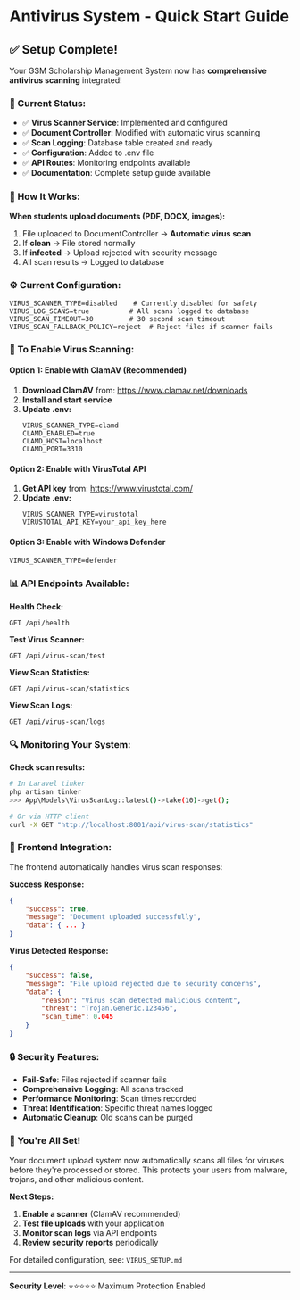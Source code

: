 # Antivirus System - Quick Start Guide

## ✅ Setup Complete!

Your GSM Scholarship Management System now has **comprehensive antivirus scanning** integrated!

### 🚀 Current Status:
- ✅ **Virus Scanner Service**: Implemented and configured
- ✅ **Document Controller**: Modified with automatic virus scanning
- ✅ **Scan Logging**: Database table created and ready
- ✅ **Configuration**: Added to .env file
- ✅ **API Routes**: Monitoring endpoints available
- ✅ **Documentation**: Complete setup guide available

### 🎯 How It Works:

**When students upload documents (PDF, DOCX, images):**
1. File uploaded to DocumentController → **Automatic virus scan**
2. If **clean** → File stored normally
3. If **infected** → Upload rejected with security message
4. All scan results → Logged to database

### ⚙️ Current Configuration:

```env
VIRUS_SCANNER_TYPE=disabled    # Currently disabled for safety
VIRUS_LOG_SCANS=true          # All scans logged to database
VIRUS_SCAN_TIMEOUT=30         # 30 second scan timeout
VIRUS_SCAN_FALLBACK_POLICY=reject  # Reject files if scanner fails
```

### 🔧 To Enable Virus Scanning:

#### Option 1: Enable with ClamAV (Recommended)
1. **Download ClamAV** from: https://www.clamav.net/downloads
2. **Install and start service**
3. **Update .env:**
   ```env
   VIRUS_SCANNER_TYPE=clamd
   CLAMD_ENABLED=true
   CLAMD_HOST=localhost
   CLAMD_PORT=3310
   ```

#### Option 2: Enable with VirusTotal API
1. **Get API key** from: https://www.virustotal.com/
2. **Update .env:**
   ```env
   VIRUS_SCANNER_TYPE=virustotal
   VIRUSTOTAL_API_KEY=your_api_key_here
   ```

#### Option 3: Enable with Windows Defender
```env
VIRUS_SCANNER_TYPE=defender
```

### 📊 API Endpoints Available:

**Health Check:**
```http
GET /api/health
```

**Test Virus Scanner:**
```http
GET /api/virus-scan/test
```

**View Scan Statistics:**
```http
GET /api/virus-scan/statistics
```

**View Scan Logs:**
```http
GET /api/virus-scan/logs
```

### 🔍 Monitoring Your System:

**Check scan results:**
```bash
# In Laravel tinker
php artisan tinker
>>> App\Models\VirusScanLog::latest()->take(10)->get();

# Or via HTTP client
curl -X GET "http://localhost:8001/api/virus-scan/statistics"
```

### 📱 Frontend Integration:

The frontend automatically handles virus scan responses:

**Success Response:**
```json
{
    "success": true,
    "message": "Document uploaded successfully",
    "data": { ... }
}
```

**Virus Detected Response:**
```json
{
    "success": false,
    "message": "File upload rejected due to security concerns",
    "data": {
        "reason": "Virus scan detected malicious content",
        "threat": "Trojan.Generic.123456",
        "scan_time": 0.045
    }
}
```

### 🔒 Security Features:

- **Fail-Safe**: Files rejected if scanner fails
- **Comprehensive Logging**: All scans tracked
- **Performance Monitoring**: Scan times recorded
- **Threat Identification**: Specific threat names logged
- **Automatic Cleanup**: Old scans can be purged

### 🎉 You're All Set!

Your document upload system now automatically scans all files for viruses before they're processed or stored. This protects your users from malware, trojans, and other malicious content.

**Next Steps:**
1. **Enable a scanner** (ClamAV recommended)
2. **Test file uploads** with your application
3. **Monitor scan logs** via API endpoints
4. **Review security reports** periodically

For detailed configuration, see: `VIRUS_SETUP.md`

---
**Security Level**: ⭐⭐⭐⭐⭐ Maximum Protection Enabled
